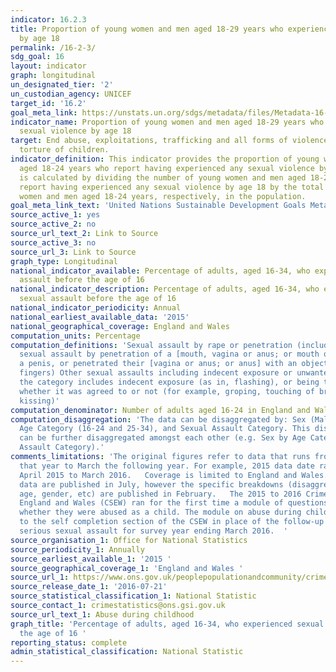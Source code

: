 ```yaml
---
indicator: 16.2.3
title: Proportion of young women and men aged 18-29 years who experienced sexual violence
  by age 18
permalink: /16-2-3/
sdg_goal: 16
layout: indicator
graph: longitudinal
un_designated_tier: '2'
un_custodian_agency: UNICEF
target_id: '16.2'
goal_meta_link: https://unstats.un.org/sdgs/metadata/files/Metadata-16-02-03.pdf
indicator_name: Proportion of young women and men aged 18-29 years who experienced
  sexual violence by age 18
target: End abuse, exploitations, trafficking and all forms of violence against and
  torture of children.
indicator_definition: This indicator provides the proportion of young women and men
  aged 18-24 years who report having experienced any sexual violence by age 18. It
  is calculated by dividing the number of young women and men aged 18-24 years who
  report having experienced any sexual violence by age 18 by the total number of young
  women and men aged 18-24 years, respectively, in the population.
goal_meta_link_text: 'United Nations Sustainable Development Goals Metadata: 16.2.3'
source_active_1: yes
source_active_2: no
source_url_text_2: Link to Source
source_active_3: no
source_url_3: Link to Source
graph_type: Longitudinal
national_indicator_available: Percentage of adults, aged 16-34, who experienced sexual
  assault before the age of 16
national_indicator_description: Percentage of adults, aged 16-34, who experienced
  sexual assault before the age of 16
national_indicator_periodicity: Annual
national_earliest_available_data: '2015'
national_geographical_coverage: England and Wales
computation_units: Percentage
computation_definitions: 'Sexual assault by rape or penetration (including attempts):
  sexual assault by penetration of a [mouth, vagina or anus; or mouth or anus] with
  a penis, or penetrated their [vagina or anus; or anus] with an object (including
  fingers) Other sexual assaults including indecent exposure or unwanted touching:
  the category includes indecent exposure (as in, flashing), or being touched sexually
  whether it was agreed to or not (for example, groping, touching of breasts or bottom,
  kissing)'
computation_denominator: Number of adults aged 16-24 in England and Wales
computation_disaggregation: 'The data can be disaggregated by: Sex (Male and Female),
  Age Category (16-24 and 25-34), and Sexual Assault Category. This disaggregation
  can be further disaggregated amongst each other (e.g. Sex by Age Category by Sexual
  Assault Category).'
comments_limitations: 'The original figures refer to data that runs from April of
  that year to March the following year. For example, 2015 data date range is from
  April 2015 to March 2016.   Coverage is limited to England and Wales.   The headline
  data are published in July, however the specific breakdowns (disaggregation’s, i.e.
  age, gender, etc) are published in February.   The 2015 to 2016 Crime Survey for
  England and Wales (CSEW) ran for the first time a module of questions asking adults
  whether they were abused as a child. The module on abuse during childhood was added
  to the self completion section of the CSEW in place of the follow-up questions on
  serious sexual assault for survey year ending March 2016.  '
source_organisation_1: Office for National Statistics
source_periodicity_1: Annually
source_earliest_available_1: '2015 '
source_geographical_coverage_1: 'England and Wales '
source_url_1: https://www.ons.gov.uk/peoplepopulationandcommunity/crimeandjustice/datasets/abuseduringchildhoodappendixtables
source_release_date_1: '2016-07-21'
source_statistical_classification_1: National Statistic
source_contact_1: crimestatistics@ons.gsi.gov.uk
source_url_text_1: Abuse during childhood
graph_title: 'Percentage of adults, aged 16-34, who experienced sexual assault before
  the age of 16 '
reporting_status: complete
admin_statistical_classification: National Statistic
---
```

